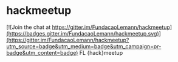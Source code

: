 # hackmeetup

[![Join the chat at https://gitter.im/FundacaoLemann/hackmeetup](https://badges.gitter.im/FundacaoLemann/hackmeetup.svg)](https://gitter.im/FundacaoLemann/hackmeetup?utm_source=badge&utm_medium=badge&utm_campaign=pr-badge&utm_content=badge)
FL {hack}meetup

